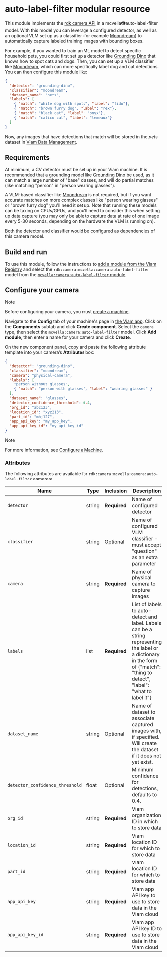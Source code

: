 # auto-label-filter modular resource

This module implements the [rdk camera API](https://github.com/rdk/camera-api) in a mcvella:camera:auto-label-filter model.
With this model you can leverage a configured detector, as well as an optional VLM set up as a classifier (for example [Moondream](https://app.viam.com/module/mcvella/moondream-vision-modal)) to automatically capture labeled training images with bounding boxes.

For example, if you wanted to train an ML model to detect specific household pets, you could first set up a detector like [Grounding Dino](https://app.viam.com/module/mcvella/grounding-dino) that knows how to spot cats and dogs.
Then, you can set up a VLM classifier like [Moondream](https://app.viam.com/module/mcvella/moondream-vision-modal), which can more specifically label dog and cat detections.
You can then configure this module like:

``` json
{
  "detector": "grounding-dino",
  "classifier": "moondream",
  "dataset_name": "pets",
  "labels": [
    { "match": "white dog with spots", "label": "fido"},
    { "match": "brown furry dog", "label": "rex"},
    { "match": "black cat", "label": "onyx"},
    { "match": "calico cat", "label": "lemeaux"}
  ]
}
```

Now, any images that have detections that match will be stored in the *pets* dataset in [Viam Data Management](https://docs.viam.com/services/data/).

## Requirements

At minimum, a CV detector must be set up in your Viam machine.
It is recommended that a grounding model like [Grounding Dino](https://app.viam.com/module/mcvella/grounding-dino) be used, as it can match a large number of "base" classes, and will do partial matches (like matching "person" in "person wearing glasses").

A VLM-based classifier like [Moondream](https://app.viam.com/module/mcvella/moondream-vision-modal) is not required, but if you want accurate matches on more complex classes like "person wearing glasses" or "brown furry dog" you'll need it set up.
Note that running these models can be taxing on CPUs/GPUs, and you'll need to consider this when setting up data capture (you may only be able to capture data at rate of one image every 5-30 seconds, depending on the hardware the VLM is running on).

Both the detector and classifier would be configured as dependencies of this camera model.

## Build and run

To use this module, follow the instructions to [add a module from the Viam Registry](https://docs.viam.com/registry/configure/#add-a-modular-resource-from-the-viam-registry) and select the `rdk:camera:mcvella:camera:auto-label-filter` model from the [`mcvella:camera:auto-label-filter` module](https://app.viam.com/module/rdk/mcvella:camera:auto-label-filter).

## Configure your camera

> [!NOTE]  
> Before configuring your camera, you must [create a machine](https://docs.viam.com/manage/fleet/machines/#add-a-new-machine).

Navigate to the **Config** tab of your machine's page in [the Viam app](https://app.viam.com/).
Click on the **Components** subtab and click **Create component**.
Select the `camera` type, then select the `mcvella:camera:auto-label-filter` model.
Click **Add module**, then enter a name for your camera and click **Create**.

On the new component panel, copy and paste the following attribute template into your camera’s **Attributes** box:

```json
{
  "detector": "grounding-dino",
  "classifier": "moondream",
  "camera": "physical-camera",
  "labels": [
    "person without glasses",
    { "match": "person with glasses", "label": "wearing glasses" }
  ],
  "dataset_name": "glasses",
  "detector_confidence_threshold": 0.4,
  "org_id": "abc123",
  "location_id": "xyz213",
  "part_id": "mhj127",
  "app_api_key": "my_app_key",
  "app_api_key_id": "my_api_key_id",
}
```

> [!NOTE]  
> For more information, see [Configure a Machine](https://docs.viam.com/manage/configuration/).

### Attributes

The following attributes are available for `rdk:camera:mcvella:camera:auto-label-filter` cameras:

| Name | Type | Inclusion | Description |
| ---- | ---- | --------- | ----------- |
| `detector` | string | **Required** |  Name of configured detector |
| `classifier` | string | Optional |  Name of configured VLM classifier - must accept "question" as an extra parameter |
| `camera` | string | **Required** |  Name of physical camera to capture images |
| `labels` | list | **Required** |  List of labels to auto-detect and label. Labels can be a string representing the label or a dictionary in the form of {"match": "thing to detect", "label": "what to label it"} |
| `dataset_name` | string | Optional |  Name of dataset to associate captured images with, if specified. Will create the dataset if it does not yet exist. |
| `detector_confidence_threshold` | float | Optional |  Minimum confidence for detections, defaults to 0.4. |
| `org_id` | string | **Required** |  Viam organization ID in which to store data |
| `location_id` | string | **Required** |  Viam location ID for which to store data |
| `part_id` | string | **Required** |  Viam location ID for which to store data |
| `app_api_key` | string | **Required** |  Viam app API key to use to store data in the Viam cloud |
| `app_api_key_id` | string | **Required** |  Viam app API key ID to use to store data in the Viam cloud |
